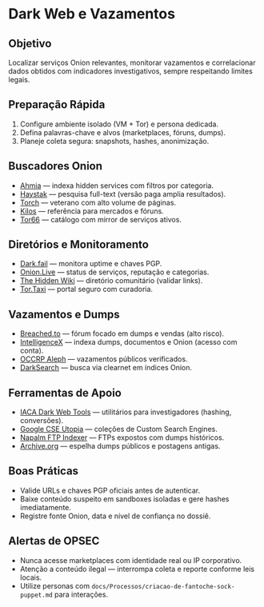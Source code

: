 # Dark Web e Vazamentos

## Objetivo
Localizar serviços Onion relevantes, monitorar vazamentos e correlacionar dados obtidos com indicadores investigativos, sempre respeitando limites legais.

## Preparação Rápida
1. Configure ambiente isolado (VM + Tor) e persona dedicada.
2. Defina palavras-chave e alvos (marketplaces, fóruns, dumps).
3. Planeje coleta segura: snapshots, hashes, anonimização.

## Buscadores Onion
- [Ahmia](https://ahmia.fi) — indexa hidden services com filtros por categoria.
- [Haystak](http://haystak5njsmn2hqkewecpaxetahtwhsbsa64jom2k22z5afxhnpxfid.onion/) — pesquisa full-text (versão paga amplia resultados).
- [Torch](http://torchdeedp3i2jigzjdmfpn5ttjhthh5wbmda2rr3jvqjg5p77c54dqd.onion/) — veterano com alto volume de páginas.
- [Kilos](http://mlyusr6htlxsyc7t2f4z53wdxh3win7q3qpxcrbam6jf3dmua7tnzuyd.onion/captcha) — referência para mercados e fóruns.
- [Tor66](http://tor66sewebgixwhcqfnp5inzp5x5uohhdy3kvtnyfxc2e5mxiuh34iid.onion/) — catálogo com mirror de serviços ativos.

## Diretórios e Monitoramento
- [Dark.fail](http://darkfailenbsdla5mal2mxn2uz66od5vtzd5qozslagrfzachha3f3id.onion/) — monitora uptime e chaves PGP.
- [Onion.Live](https://onion.live/) — status de serviços, reputação e categorias.
- [The Hidden Wiki](http://paavlaytlfsqyvkg3yqj7hflfg5jw2jdg2fgkza5ruf6lplwseeqtvyd.onion/) — diretório comunitário (validar links).
- [Tor.Taxi](http://tortaxi7axhn2fv4j475a6blv7vwjtpieokolfnojwvkhsnj7sgctkqd.onion/) — portal seguro com curadoria.

## Vazamentos e Dumps
- [Breached.to](https://breached.to/) — fórum focado em dumps e vendas (alto risco).
- [IntelligenceX](https://intelx.io) — indexa dumps, documentos e Onion (acesso com conta).
- [OCCRP Aleph](https://data.occrp.org) — vazamentos públicos verificados.
- [DarkSearch](https://darksearch.io) — busca via clearnet em índices Onion.

## Ferramentas de Apoio
- [IACA Dark Web Tools](https://iaca-darkweb-tools.com) — utilitários para investigadores (hashing, conversões).
- [Google CSE Utopia](https://start.me/p/EL84Km/cse-utopia) — coleções de Custom Search Engines.
- [Napalm FTP Indexer](https://www.searchftps.net) — FTPs expostos com dumps históricos.
- [Archive.org](https://archive.org) — espelha dumps públicos e postagens antigas.

## Boas Práticas
- Valide URLs e chaves PGP oficiais antes de autenticar.
- Baixe conteúdo suspeito em sandboxes isoladas e gere hashes imediatamente.
- Registre fonte Onion, data e nível de confiança no dossiê.

## Alertas de OPSEC
- Nunca acesse marketplaces com identidade real ou IP corporativo.
- Atenção a conteúdo ilegal — interrompa coleta e reporte conforme leis locais.
- Utilize personas com `docs/Processos/criacao-de-fantoche-sock-puppet.md` para interações.
